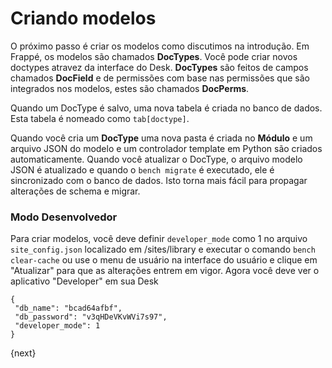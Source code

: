 # Criando modelos

O próximo passo é criar os modelos como discutimos na introdução. Em Frappé, os modelos são chamados **DocTypes**. Você pode criar novos doctypes atravez da interface do Desk. **DocTypes** são feitos de campos chamados **DocField** e de permissões com base nas permissões que são integrados nos modelos, estes são chamados **DocPerms**.

Quando um DocType é salvo, uma nova tabela é criada no banco de dados. Esta tabela é nomeado como `tab[doctype]`.

Quando você cria um **DocType** uma nova pasta é criada no **Módulo** e um arquivo JSON do modelo e um controlador template em Python são criados automaticamente. Quando você atualizar o DocType, o arquivo modelo JSON é atualizado e quando o `bench migrate` é executado, ele é sincronizado com o banco de dados. Isto torna mais fácil para propagar alterações de schema e migrar.

### Modo Desenvolvedor

Para criar modelos, você deve definir `developer_mode` como 1 no arquivo `site_config.json` localizado em /sites/library e executar o comando `bench clear-cache` ou use o menu de usuário na interface do usuário e clique em "Atualizar" para que as alterações entrem em vigor. Agora você deve ver o aplicativo "Developer" em sua Desk

	{
	 "db_name": "bcad64afbf",
	 "db_password": "v3qHDeVKvWVi7s97",
	 "developer_mode": 1
	}

{next}
